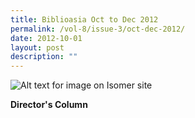 ```yaml
---
title: Biblioasia Oct to Dec 2012
permalink: /vol-8/issue-3/oct-dec-2012/
date: 2012-10-01
layout: post
description: ""
---
```

![Alt text for image on Isomer site](/images/covers/ba8-3.jpg)

**Director's Column**